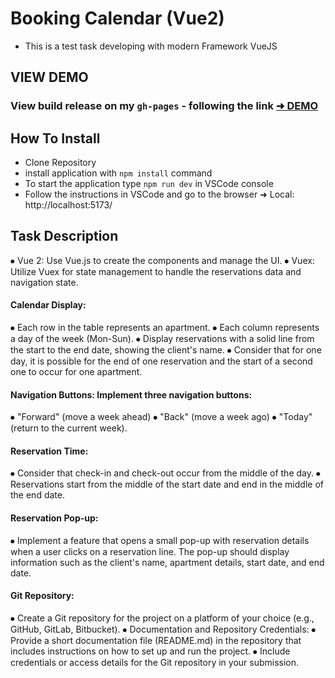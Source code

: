 # Booking Calendar (Vue2)
- This is a test task developing with modern Framework VueJS

## VIEW DEMO 
### View build release on my `gh-pages` - following the link [ ➜ DEMO](https://hustle2live.github.io/Booking-vue2/)

####
## How To Install
- Clone Repository 
- install application with `npm install` command
- To start the application type `npm run dev` in VSCode console  
- Follow the instructions in VSCode and go to the browser ➜ Local:   http://localhost:5173/


## Task Description 
⦁	Vue 2: Use Vue.js to create the components and manage the UI.
⦁	Vuex: Utilize Vuex for state management to handle the reservations data and navigation state.
#### Calendar Display:
⦁	Each row in the table represents an apartment.
⦁	Each column represents a day of the week (Mon-Sun).
⦁	Display reservations with a solid line from the start to the end date, showing the client's name.
⦁	Consider that for one day, it is possible for the end of one reservation and the start of a second one to occur for one apartment.
#### Navigation Buttons: Implement three navigation buttons: 
⦁	"Forward" (move a week ahead)
⦁	"Back" (move a week ago)
⦁	"Today" (return to the current week).
#### Reservation Time:
⦁	Consider that check-in and check-out occur from the middle of the day.
⦁	Reservations start from the middle of the start date and end in the middle of the end date.
#### Reservation Pop-up:
⦁	Implement a feature that opens a small pop-up with reservation details when a user clicks on a reservation line. The pop-up should display information such as the client's name, apartment details, start date, and end date.
#### Git Repository:
⦁	Create a Git repository for the project on a platform of your choice (e.g., GitHub, GitLab, Bitbucket).
⦁	Documentation and Repository Credentials:
⦁	Provide a short documentation file (README.md) in the repository that includes instructions on how to set up and run the project.
⦁	Include credentials or access details for the Git repository in your submission.
##

